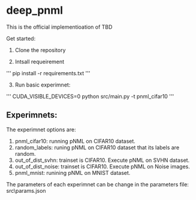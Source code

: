 # deep_pnml


This is the official implementioation of TBD


Get started:

1. Clone the repository

2. Intsall requeirement 

'''
pip install -r requirements.txt
'''

3. Run basic experimnet:

'''
CUDA_VISIBLE_DEVICES=0 python src/main.py -t pnml_cifar10
'''

## Experimnets:

The experimnet options are:

1. pnml_cifar10: running pNML on CIFAR10 dataset.
2. random_labels: runing pNML on CIFAR10 dataset that its labels are random.
3. out_of_dist_svhn: trainset is CIFAR10. Execute pNML on SVHN dataset.
4. out_of_dist_noise:  trainset is CIFAR10. Execute pNML on Noise images.
5. pnml_mnist: runining pNML on MNIST dataset.

The parameters of each experimnet can be change in the parameters file: src\params.json
